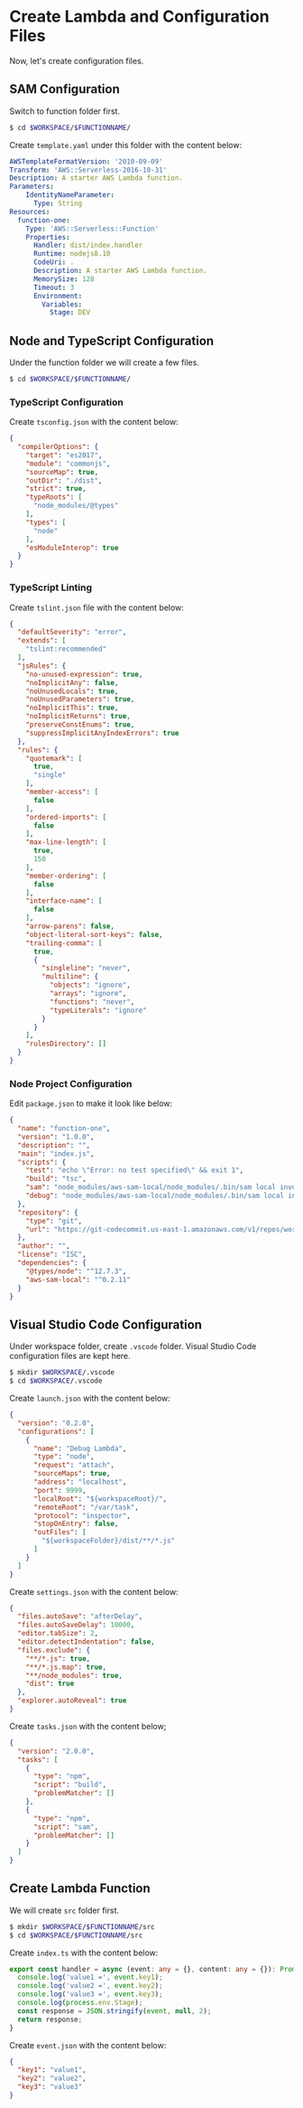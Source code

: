 # Create Lambda and Configuration Files

Now, let's create configuration files.

## SAM Configuration

Switch to function folder first.

```bash
$ cd $WORKSPACE/$FUNCTIONNAME/
```

Create `template.yaml` under this folder with the content below:

```yaml
AWSTemplateFormatVersion: '2010-09-09'
Transform: 'AWS::Serverless-2016-10-31'
Description: A starter AWS Lambda function.
Parameters: 
    IdentityNameParameter: 
      Type: String
Resources:
  function-one:
    Type: 'AWS::Serverless::Function'
    Properties:
      Handler: dist/index.handler
      Runtime: nodejs8.10
      CodeUri: .
      Description: A starter AWS Lambda function.
      MemorySize: 128
      Timeout: 3
      Environment:
        Variables:
          Stage: DEV
```

## Node and TypeScript Configuration

Under the function folder we will create a few files.

```bash
$ cd $WORKSPACE/$FUNCTIONNAME/
```

### TypeScript Configuration

Create `tsconfig.json` with the content below:

```json
{
  "compilerOptions": {
    "target": "es2017",
    "module": "commonjs",
    "sourceMap": true,
    "outDir": "./dist",
    "strict": true,
    "typeRoots": [
      "node_modules/@types"
    ],
    "types": [
      "node"
    ],
    "esModuleInterop": true
  }
}
```

### TypeScript Linting

Create `tslint.json` file with the content below:

```json
{
  "defaultSeverity": "error",
  "extends": [
    "tslint:recommended"
  ],
  "jsRules": {
    "no-unused-expression": true,
    "noImplicitAny": false,
    "noUnusedLocals": true,
    "noUnusedParameters": true,
    "noImplicitThis": true,
    "noImplicitReturns": true,
    "preserveConstEnums": true,
    "suppressImplicitAnyIndexErrors": true
  },
  "rules": {
    "quotemark": [
      true,
      "single"
    ],
    "member-access": [
      false
    ],
    "ordered-imports": [
      false
    ],
    "max-line-length": [
      true,
      150
    ],
    "member-ordering": [
      false
    ],
    "interface-name": [
      false
    ],
    "arrow-parens": false,
    "object-literal-sort-keys": false,
    "trailing-comma": [
      true,
      {
        "singleline": "never",
        "multiline": {
          "objects": "ignore",
          "arrays": "ignore",
          "functions": "never",
          "typeLiterals": "ignore"
        }
      }
    ],
    "rulesDirectory": []
  }
}
```

### Node Project Configuration

Edit `package.json` to make it look like below:

```json
{
  "name": "function-one",
  "version": "1.0.0",
  "description": "",
  "main": "index.js",
  "scripts": {
    "test": "echo \"Error: no test specified\" && exit 1",
    "build": "tsc",
    "sam": "node_modules/aws-sam-local/node_modules/.bin/sam local invoke -e src/event.json function-one",
    "debug": "node_modules/aws-sam-local/node_modules/.bin/sam local invoke -e src/event.json --debug-port 9999 function-one"
  },
  "repository": {
    "type": "git",
    "url": "https://git-codecommit.us-east-1.amazonaws.com/v1/repos/workspace"
  },
  "author": "",
  "license": "ISC",
  "dependencies": {
    "@types/node": "^12.7.3",
    "aws-sam-local": "^0.2.11"
  }
}
```

## Visual Studio Code Configuration

Under workspace folder, create `.vscode` folder. Visual Studio Code configuration files are kept here.

```bash
$ mkdir $WORKSPACE/.vscode
$ cd $WORKSPACE/.vscode
```

Create `launch.json` with the content below:

```json
{
  "version": "0.2.0",
  "configurations": [
    {
      "name": "Debug Lambda",
      "type": "node",
      "request": "attach",
      "sourceMaps": true,
      "address": "localhost",
      "port": 9999,
      "localRoot": "${workspaceRoot}/",
      "remoteRoot": "/var/task",
      "protocol": "inspector",
      "stopOnEntry": false,
      "outFiles": [
        "${workspaceFolder}/dist/**/*.js"
      ]
    }
  ]
}
```

Create `settings.json` with the content below:

```json
{
  "files.autoSave": "afterDelay",
  "files.autoSaveDelay": 10000,
  "editor.tabSize": 2,
  "editor.detectIndentation": false,
  "files.exclude": {
    "**/*.js": true,
    "**/*.js.map": true,
    "**/node_modules": true,
    "dist": true
  },
  "explorer.autoReveal": true
}
```

Create `tasks.json` with the content below;

```json
{
  "version": "2.0.0",
  "tasks": [
    {
      "type": "npm",
      "script": "build",
      "problemMatcher": []
    },
    {
      "type": "npm",
      "script": "sam",
      "problemMatcher": []
    }
  ]
}
```
## Create Lambda Function

We will create `src` folder first.

```bash
$ mkdir $WORKSPACE/$FUNCTIONNAME/src
$ cd $WORKSPACE/$FUNCTIONNAME/src
```

Create `index.ts` with the content below:

```typescript
export const handler = async (event: any = {}, content: any = {}): Promise<any> => {
  console.log('value1 =', event.key1);
  console.log('value2 =', event.key2);
  console.log('value3 =', event.key3);
  console.log(process.env.Stage);
  const response = JSON.stringify(event, null, 2);
  return response;
}
```

Create `event.json` with the content below:

```json
{
  "key1": "value1",
  "key2": "value2",
  "key3": "value3"
}
```
